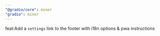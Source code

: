 ```yaml
---
"@gradio/core": minor
"gradio": minor
---
```


feat:Add a `settings` link to the footer with i18n options & pwa instructions
